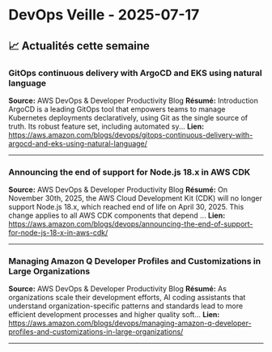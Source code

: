 # DevOps Veille - 2025-07-17

## 📈 Actualités cette semaine

### GitOps continuous delivery with ArgoCD and EKS using natural language
**Source:** AWS DevOps & Developer Productivity Blog
**Résumé:** Introduction ArgoCD is a leading GitOps tool that empowers teams to manage Kubernetes deployments declaratively, using Git as the single source of truth. Its robust feature set, including automated sy...
**Lien:** https://aws.amazon.com/blogs/devops/gitops-continuous-delivery-with-argocd-and-eks-using-natural-language/

---

### Announcing the end of support for Node.js 18.x in AWS CDK
**Source:** AWS DevOps & Developer Productivity Blog
**Résumé:** On November 30th, 2025, the AWS Cloud Development Kit (CDK) will no longer support Node.js 18.x, which reached end of life on April 30, 2025. This change applies to all AWS CDK components that depend ...
**Lien:** https://aws.amazon.com/blogs/devops/announcing-the-end-of-support-for-node-js-18-x-in-aws-cdk/

---

### Managing Amazon Q Developer Profiles and Customizations in Large Organizations
**Source:** AWS DevOps & Developer Productivity Blog
**Résumé:** As organizations scale their development efforts, AI coding assistants that understand organization-specific patterns and standards lead to more efficient development processes and higher quality soft...
**Lien:** https://aws.amazon.com/blogs/devops/managing-amazon-q-developer-profiles-and-customizations-in-large-organizations/

---

